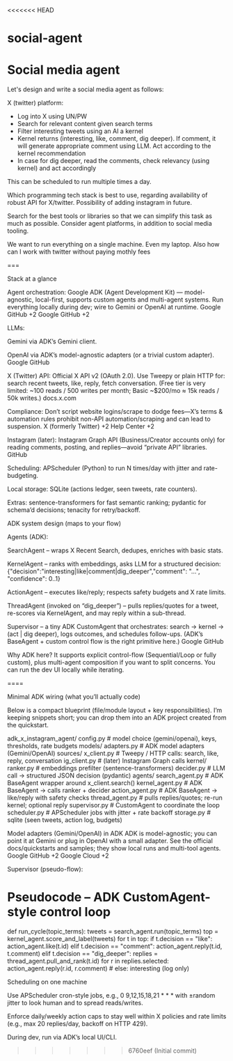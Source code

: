 <<<<<<< HEAD
# social-agent
Social media agent
=======
Let's design and write a social media agent as follows:

X (twitter) platform:
- Log into X using UN/PW
- Search for relevant content given search terms
- Filter interesting tweets using an AI a kernel
- Kernel returns (interesting, like, comment, dig deeper). If comment, it will generate appropriate comment using LLM. Act according to the kernel recommendation
- In case for dig deeper, read the comments, check relevancy (using kernel) and act accordingly

This can be scheduled to run multiple times a day.

Which programming tech stack is best to use, regarding availability of robust API for X/twitter. Possibility of adding instagram in future.

Search for the best tools or libraries so that we can simplify this task as much as possible. Consider agent platforms, in addition to social media tooling.

We want to run everything on a single machine. Even my laptop. Also how can I work with twitter without paying mothly fees


===

Stack at a glance

Agent orchestration: Google ADK (Agent Development Kit) — model-agnostic, local-first, supports custom agents and multi-agent systems. Run everything locally during dev; wire to Gemini or OpenAI at runtime. 
Google GitHub
+2
Google GitHub
+2

LLMs:

Gemini via ADK’s Gemini client.

OpenAI via ADK’s model-agnostic adapters (or a trivial custom adapter). 
Google GitHub

X (Twitter) API: Official X API v2 (OAuth 2.0). Use Tweepy or plain HTTP for: search recent tweets, like, reply, fetch conversation. (Free tier is very limited: ~100 reads / 500 writes per month; Basic ~$200/mo ≈ 15k reads / 50k writes.) 
docs.x.com

Compliance: Don’t script website logins/scrape to dodge fees—X’s terms & automation rules prohibit non-API automation/scraping and can lead to suspension. 
X (formerly Twitter)
+2
Help Center
+2

Instagram (later): Instagram Graph API (Business/Creator accounts only) for reading comments, posting, and replies—avoid “private API” libraries. 
GitHub

Scheduling: APScheduler (Python) to run N times/day with jitter and rate-budgeting.

Local storage: SQLite (actions ledger, seen tweets, rate counters).

Extras: sentence-transformers for fast semantic ranking; pydantic for schema’d decisions; tenacity for retry/backoff.

ADK system design (maps to your flow)

Agents (ADK):

SearchAgent – wraps X Recent Search, dedupes, enriches with basic stats.

KernelAgent – ranks with embeddings, asks LLM for a structured decision:
{"decision":"interesting|like|comment|dig_deeper","comment": "...", "confidence": 0..1}

ActionAgent – executes like/reply; respects safety budgets and X rate limits.

ThreadAgent (invoked on “dig_deeper”) – pulls replies/quotes for a tweet, re-scores via KernelAgent, and may reply within a sub-thread.

Supervisor – a tiny ADK CustomAgent that orchestrates: search → kernel → (act | dig deeper), logs outcomes, and schedules follow-ups. (ADK’s BaseAgent + custom control flow is the right primitive here.) 
Google GitHub

Why ADK here? It supports explicit control-flow (Sequential/Loop or fully custom), plus multi-agent composition if you want to split concerns. You can run the dev UI locally while iterating. 


====

Minimal ADK wiring (what you’ll actually code)

Below is a compact blueprint (file/module layout + key responsibilities). I’m keeping snippets short; you can drop them into an ADK project created from the quickstart.

adk_x_instagram_agent/
  config.py               # model choice (gemini/openai), keys, thresholds, rate budgets
  models/
    adapters.py           # ADK model adapters (Gemini/OpenAI)
  sources/
    x_client.py           # Tweepy / HTTP calls: search, like, reply, conversation
    ig_client.py          # (later) Instagram Graph calls
  kernel/
    ranker.py             # embeddings prefilter (sentence-transformers)
    decider.py            # LLM call → structured JSON decision (pydantic)
  agents/
    search_agent.py       # ADK BaseAgent wrapper around x_client.search()
    kernel_agent.py       # ADK BaseAgent → calls ranker + decider
    action_agent.py       # ADK BaseAgent → like/reply with safety checks
    thread_agent.py       # pulls replies/quotes; re-run kernel; optional reply
    supervisor.py         # CustomAgent to coordinate the loop
  scheduler.py            # APScheduler jobs with jitter + rate backoff
  storage.py              # sqlite (seen tweets, action log, budgets)


Model adapters (Gemini/OpenAI) in ADK
ADK is model-agnostic; you can point it at Gemini or plug in OpenAI with a small adapter. See the official docs/quickstarts and samples; they show local runs and multi-tool agents. 
Google GitHub
+2
Google Cloud
+2

Supervisor (pseudo-flow):

# Pseudocode – ADK CustomAgent-style control loop
def run_cycle(topic_terms):
    tweets = search_agent.run(topic_terms)
    top = kernel_agent.score_and_label(tweets)
    for t in top:
        if t.decision == "like": action_agent.like(t.id)
        elif t.decision == "comment": action_agent.reply(t.id, t.comment)
        elif t.decision == "dig_deeper":
            replies = thread_agent.pull_and_rank(t.id)
            for r in replies.selected:
                action_agent.reply(r.id, r.comment)
        # else: interesting (log only)


Scheduling on one machine

Use APScheduler cron-style jobs, e.g., 0 9,12,15,18,21 * * * with ±random jitter to look human and to spread reads/writes.

Enforce daily/weekly action caps to stay well within X policies and rate limits (e.g., max 20 replies/day, backoff on HTTP 429).

During dev, run via ADK’s local UI/CLI.
>>>>>>> 6760eef (Initial commit)

